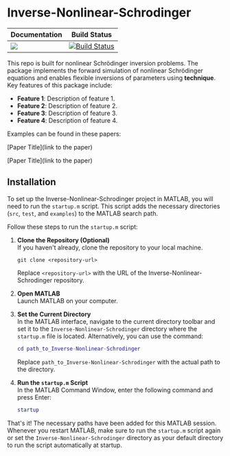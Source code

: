 # Inverse-Nonlinear-Schrodinger


| Documentation                                                | Build Status                                                 |
| ------------------------------------------------------------ | ------------------------------------------------------------ |
| [![](https://img.shields.io/badge/docs-dev-blue.svg)](https://your.github.io/Schrodinger.jl/dev/) | [![Build Status](https://travis-ci.com/your/Schrodinger.jl.svg?branch=master)](https://travis-ci.com/your/Schrodinger.jl) |

This repo is built for nonlinear Schrödinger inversion problems. The package implements the forward simulation of nonlinear Schrödinger equations and enables flexible inversions of parameters using **technique**. Key features of this package include:

- **Feature 1**: Description of feature 1.
- **Feature 2**: Description of feature 2.
- **Feature 3**: Description of feature 3.
- **Feature 4**: Description of feature 4.

Examples can be found in these papers:

[Paper Title](link to the paper)

[Paper Title](link to the paper)

## Installation



To set up the Inverse-Nonlinear-Schrodinger project in MATLAB, you will need to run the `startup.m` script. This script adds the necessary directories (`src`, `test`, and `examples`) to the MATLAB search path.

Follow these steps to run the `startup.m` script:

1. **Clone the Repository (Optional)**  
    If you haven't already, clone the repository to your local machine.
    ```
    git clone <repository-url>
    ```
    Replace `<repository-url>` with the URL of the Inverse-Nonlinear-Schrodinger repository.

2. **Open MATLAB**  
    Launch MATLAB on your computer.

3. **Set the Current Directory**  
    In the MATLAB interface, navigate to the current directory toolbar and set it to the `Inverse-Nonlinear-Schrodinger` directory where the `startup.m` file is located. Alternatively, you can use the command:
    ```matlab
    cd path_to_Inverse-Nonlinear-Schrodinger
    ```
    Replace `path_to_Inverse-Nonlinear-Schrodinger` with the actual path to the directory.

4. **Run the `startup.m` Script**  
    In the MATLAB Command Window, enter the following command and press Enter:
    ```matlab
    startup
    ```

That's it! The necessary paths have been added for this MATLAB session. Whenever you restart MATLAB, make sure to run the `startup.m` script again or set the `Inverse-Nonlinear-Schrodinger` directory as your default directory to run the script automatically at startup.

```bash

